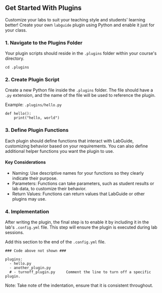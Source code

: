 ## Get Started With Plugins

Customize your labs to suit your teaching style and students' learning better! Create your own `labguide` plugin using Python and enable it just for your class.

### 1. Navigate to the Plugins Folder

Your plugin scripts should reside in the `.plugins` folder within your course's directory.

```
cd .plugins
```

### 2. Create Plugin Script

Create a new Python file inside the `.plugins` folder. The file should have a `.py` extension, and the name of the file will be used to reference the plugin.

Example: `.plugins/hello.py`

```
def hello():
    print("hello, world")
```

### 3. Define Plugin Functions

Each plugin should define functions that interact with LabGuide, customizing behavior based on your requirements. You can also define additional helper functions you want the plugin to use.

#### Key Considerations

- Naming: Use descriptive names for your functions so they clearly indicate their purpose.
- Parameters: Functions can take parameters, such as student results or lab data, to customize their behavior.
- Return Values: Functions can return values that LabGuide or other plugins may use.

### 4. Implementation

After writing the plugin, the final step is to enable it by including it in the lab's `.config.yml` file. This step will ensure the plugin is executed during lab sessions.

Add this section to the end of the `.config.yml` file.

```
### Code above not shown ###

plugins:
  - hello.py
  - another_plugin.py
  # - turnoff_plugin.py     Comment the line to turn off a specific plugin.
```

Note: Take note of the indentation, ensure that it is consistent throughout.
